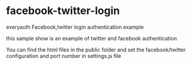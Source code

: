 
facebook-twitter-login
======================

everyauth Facebook,twitter login authentication example


this sample show is an example of twitter and facebook authentication

You can find the html files in the public folder and set the facebook/twitter configuration and port number in settings.js file 
